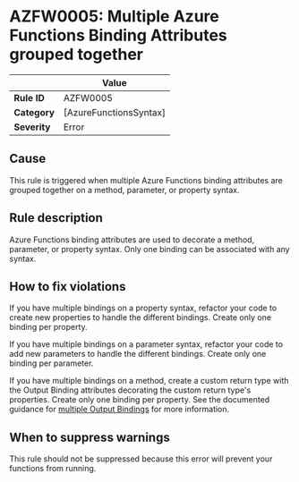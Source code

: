 # AZFW0005: Multiple Azure Functions Binding Attributes grouped together

| | Value |
|-|-|
| **Rule ID** |AZFW0005|
| **Category** |[AzureFunctionsSyntax]|
| **Severity** |Error|

## Cause

This rule is triggered when multiple Azure Functions binding attributes are grouped together on a method, parameter, or property syntax.

## Rule description

Azure Functions binding attributes are used to decorate a method, parameter, or property syntax. Only one binding can be associated with any syntax.

## How to fix violations

If you have multiple bindings on a property syntax, refactor your code to create new properties to handle the different bindings. Create only one binding per property.

If you have multiple bindings on a parameter syntax, refactor your code to add new parameters to handle the different bindings. Create only one binding per parameter.

If you have multiple bindings on a method, create a custom return type with the Output Binding attributes decorating the custom return type's properties. Create only one binding per property. See the documented guidance for [multiple Output Bindings](https://learn.microsoft.com/en-us/azure/azure-functions/dotnet-isolated-process-guide#multiple-output-bindings) for more information.

## When to suppress warnings

This rule should not be suppressed because this error will prevent your functions from running.
